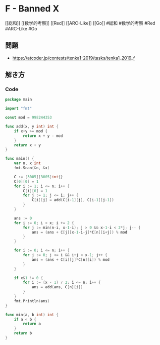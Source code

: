 # F - Banned X
[[総和]] [[数学的考察]] [[Red]] [[ARC-Like]] [[Go]]
#総和 #数学的考察 #Red #ARC-Like #Go 

## 問題
- https://atcoder.jp/contests/tenka1-2019/tasks/tenka1_2019_f

## 解き方
### Code
```go
package main

import "fmt"

const mod = 998244353

func add(x, y int) int {
	if x+y >= mod {
		return x + y - mod
	}
	return x + y
}

func main() {
	var n, x int
	fmt.Scan(&n, &x)

	C := [3005][3005]int{}
	C[0][0] = 1
	for i := 1; i <= n; i++ {
		C[i][0] = 1
		for j := 1; j <= i; j++ {
			C[i][j] = add(C[i-1][j], C[i-1][j-1])
		}
	}

	ans := 0
	for i := 0; i < x; i += 2 {
		for j := min(n-i, x-1-i); j > 0 && x-1-i < 2*j; j-- {
			ans = (ans + C[j][x-1-i-j]*C[n][i+j]) % mod
		}
	}

	for i := 0; i <= n; i++ {
		for j := 0; j <= i && i+j < x-1; j++ {
			ans = (ans + C[i][j]*C[n][i]) % mod
		}
	}

	if x&1 != 0 {
		for i := (x - 1) / 2; i <= n; i++ {
			ans = add(ans, C[n][i])
		}
	}
	fmt.Println(ans)
}

func min(a, b int) int {
	if a < b {
		return a
	}
	return b
}
```